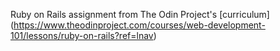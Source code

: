 Ruby on Rails assignment from The Odin Project's [curriculum] (https://www.theodinproject.com/courses/web-development-101/lessons/ruby-on-rails?ref=lnav)